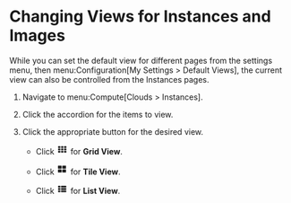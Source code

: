 # Changing Views for Instances and Images

While you can set the default view for different pages from the settings
menu, then menu:Configuration\[My Settings \> Default Views\], the
current view can also be controlled from the Instances pages.

1.  Navigate to menu:Compute\[Clouds \> Instances\].

2.  Click the accordion for the items to view.

3.  Click the appropriate button for the desired view.

      - Click ![2020](/images/2020.png) for **Grid View**.

      - Click ![2021](/images/2021.png) for **Tile View**.

      - Click ![2022](/images/2022.png) for **List View**.

